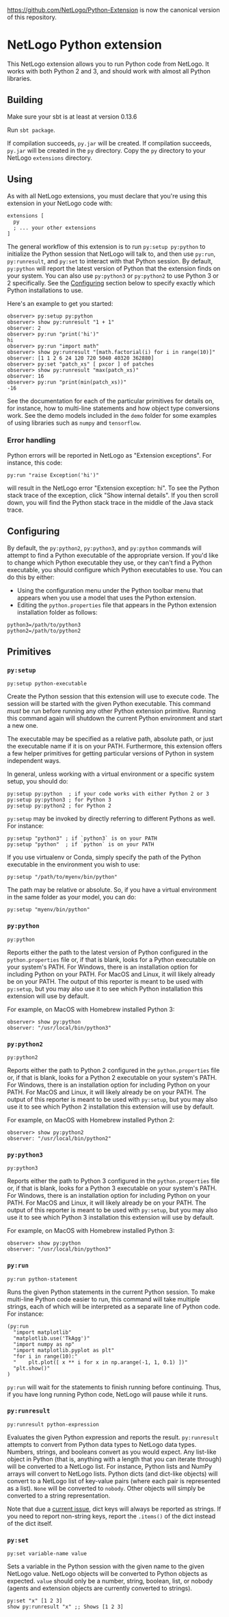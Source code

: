 https://github.com/NetLogo/Python-Extension is now the canonical version of this repository.

# NetLogo Python extension

This NetLogo extension allows you to run Python code from NetLogo. It works with both Python 2 and 3, and should work with almost all Python libraries.

## Building

Make sure your sbt is at least at version 0.13.6

Run `sbt package`.

If compilation succeeds, `py.jar` will be created. If compilation succeeds, `py.jar` will be created in the `py` directory. Copy the `py` directory to your NetLogo `extensions` directory.

## Using

As with all NetLogo extensions, you must declare that you're using this extension in your NetLogo code with:

```netlogo
extensions [
  py
  ; ... your other extensions
]
```

The general workflow of this extension is to run `py:setup py:python` to initialize the Python session that NetLogo will talk to, and then use `py:run`, `py:runresult`, and `py:set` to interact with that Python session.
By default, `py:python` will report the latest version of Python that the extension finds on your system.
You can also use `py:python3` or `py:python2` to use Python 3 or 2 specifically.
See the [Configuring](#configuring) section below to specify exactly which Python installations to use.

Here's an example to get you started:

```netlogo
observer> py:setup py:python
observer> show py:runresult "1 + 1"
observer: 2
observer> py:run "print('hi')"
hi
observer> py:run "import math"
observer> show py:runresult "[math.factorial(i) for i in range(10)]"
observer: [1 1 2 6 24 120 720 5040 40320 362880]
observer> py:set "patch_xs" [ pxcor ] of patches
observer> show py:runresult "max(patch_xs)"
observer: 16
observer> py:run "print(min(patch_xs))"
-16
```

See the documentation for each of the particular primitives for details on, for instance, how to multi-line statements and how object type conversions work.
See the demo models included in the `demo` folder for some examples of using libraries such as `numpy` and `tensorflow`.

### Error handling

Python errors will be reported in NetLogo as "Extension exceptions". For instance, this code:

```netlogo
py:run "raise Exception('hi')"
```

will result in the NetLogo error "Extension exception: hi".
To see the Python stack trace of the exception, click "Show internal details".
If you then scroll down, you will find the Python stack trace in the middle of the Java stack trace.

## Configuring

By default, the `py:python2`, `py:python3`, and `py:python` commands will attempt to find a Python executable of the appropriate version.
If you'd like to change which Python executable they use, or they can't find a Python executable, you should configure which Python executables to use.
You can do this by either:

- Using the configuration menu under the Python toolbar menu that appears when you use a model that uses the Python extension.
- Editing the `python.properties` file that appears in the Python extension installation folder as follows:

```
python3=/path/to/python3
python2=/path/to/python2
```


## Primitives


### `py:setup`

```NetLogo
py:setup python-executable
```


Create the Python session that this extension will use to execute code. The session will be started with the given Python executable. This command *must* be run before running any other Python extension primitive. Running this command again will shutdown the current Python environment and start a new one.

 The executable may be specified as a relative path, absolute path, or just the executable name if it is on your PATH.
 Furthermore, this extension offers a few helper primitives for getting particular versions of Python in system
 independent ways.

 In general, unless working with a virtual environment or a specific system setup, you should do:

 ```NetLogo
 py:setup py:python  ; if your code works with either Python 2 or 3
 py:setup py:python3 ; for Python 3
 py:setup py:python2 ; for Python 2
 ```

`py:setup` may be invoked by directly referring to different Pythons as well. For instance:

```NetLogo
py:setup "python3" ; if `python3` is on your PATH
py:setup "python"  ; if `python` is on your PATH
```

If you use virtualenv or Conda, simply specify the path of the Python executable in the environment you wish to use:

```NetLogo
py:setup "/path/to/myenv/bin/python"
```

The path may be relative or absolute. So, if you have a virtual environment in the same folder as your model, you can do:

```NetLogo
py:setup "myenv/bin/python"
```



### `py:python`

```NetLogo
py:python
```


Reports either the path to the latest version of Python configured in the `python.properties` file or, if that is blank, looks for a Python executable on your system's PATH.
For Windows, there is an installation option for including Python on your PATH.
For MacOS and Linux, it will likely already be on your PATH.
The output of this reporter is meant to be used with `py:setup`, but you may also use it to see which Python installation this extension will use by default.

For example, on MacOS with Homebrew installed Python 3:
```NetLogo
observer> show py:python
observer: "/usr/local/bin/python3"
```



### `py:python2`

```NetLogo
py:python2
```


Reports either the path to Python 2 configured in the `python.properties` file or, if that is blank, looks for a Python 2 executable on your system's PATH.
For Windows, there is an installation option for including Python on your PATH.
For MacOS and Linux, it will likely already be on your PATH.
The output of this reporter is meant to be used with `py:setup`, but you may also use it to see which Python 2 installation this extension will use by default.

For example, on MacOS with Homebrew installed Python 2:
```NetLogo
observer> show py:python2
observer: "/usr/local/bin/python2"
```



### `py:python3`

```NetLogo
py:python3
```


Reports either the path to Python 3 configured in the `python.properties` file or, if that is blank, looks for a Python 3 executable on your system's PATH.
For Windows, there is an installation option for including Python on your PATH.
For MacOS and Linux, it will likely already be on your PATH.
The output of this reporter is meant to be used with `py:setup`, but you may also use it to see which Python 3 installation this extension will use by default.

For example, on MacOS with Homebrew installed Python 3:
```NetLogo
observer> show py:python
observer: "/usr/local/bin/python3"
```



### `py:run`

```NetLogo
py:run python-statement
```


Runs the given Python statements in the current Python session. To make multi-line Python code easier to run, this command will take multiple strings, each of which will be interpreted as a separate line of Python code. For instance:

```NetLogo
(py:run
  "import matplotlib"
  "matplotlib.use('TkAgg')"
  "import numpy as np"
  "import matplotlib.pyplot as plt"
  "for i in range(10):"
  "    plt.plot([ x ** i for x in np.arange(-1, 1, 0.1) ])"
  "plt.show()"
)
```

`py:run` will wait for the statements to finish running before continuing. Thus, if you have long running Python code, NetLogo will pause while it runs.



### `py:runresult`

```NetLogo
py:runresult python-expression
```


Evaluates the given Python expression and reports the result.
`py:runresult` attempts to convert from Python data types to NetLogo data types.
Numbers, strings, and booleans convert as you would expect.
Any list-like object in Python (that is, anything with a length that you can iterate through) will be converted to a NetLogo list.
For instance, Python lists and NumPy arrays will convert to NetLogo lists.
Python dicts (and dict-like objects) will convert to a NetLogo list of key-value pairs (where each pair is represented as a list).
`None` will be converted to `nobody`.
Other objects will simply be converted to a string representation.

Note that due a [current issue](https://github.com/qiemem/PythonExtension/issues/6), dict keys will always be reported as strings.
If you need to report non-string keys, report the `.items()` of the dict instead of the dict itself.



### `py:set`

```NetLogo
py:set variable-name value
```


Sets a variable in the Python session with the given name to the given NetLogo value. NetLogo objects will be converted to Python objects as expected. `value` should only be a number, string, boolean, list, or nobody (agents and extension objects are currently converted to strings).

```NetLogo
py:set "x" [1 2 3]
show py:runresult "x" ;; Shows [1 2 3]
```
